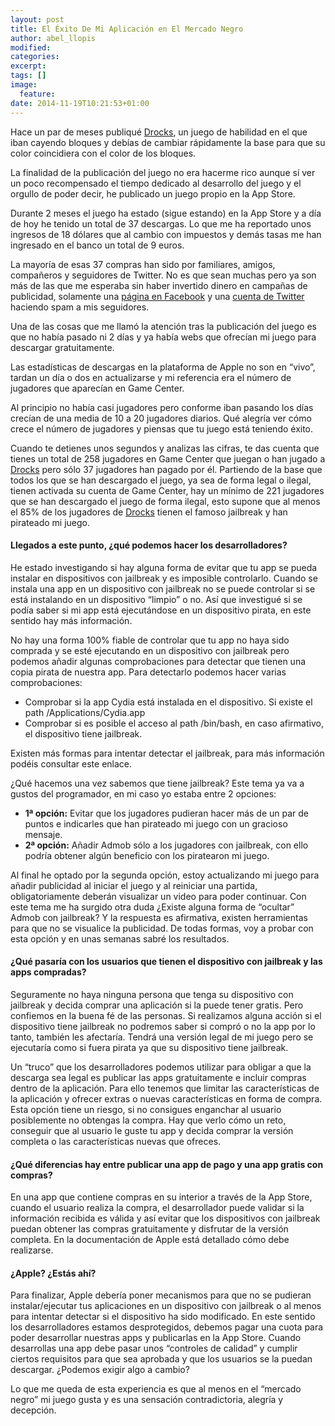 ```yaml
---
layout: post
title: El Éxito De Mi Aplicación en El Mercado Negro
author: abel_llopis
modified:
categories:
excerpt:
tags: []
image:
  feature:
date: 2014-11-19T10:21:53+01:00
---
```


Hace un par de meses publiqué [Drocks](https://itunes.apple.com/es/app/drocks/id916689478?mt=8), un juego de habilidad en el que iban cayendo bloques y debías de cambiar rápidamente la base para que su color coincidiera con el color de los bloques.


La finalidad de la publicación del juego no era hacerme rico aunque sí ver un poco recompensado el tiempo dedicado al desarrollo del juego y el orgullo de poder decir, he publicado un juego propio en la App Store.


Durante 2 meses el juego ha estado (sigue estando) en la App Store y a día de hoy he tenido un total de 37 descargas. Lo que me ha reportado unos ingresos de 18 dólares que al cambio con impuestos y demás tasas me han ingresado en el banco un total de 9 euros.


La mayoría de esas 37 compras han sido por familiares, amigos, compañeros y seguidores de Twitter. No es que sean muchas pero ya son más de las que me esperaba sin haber invertido dinero en campañas de publicidad, solamente una [página en Facebook](https://www.facebook.com/drocksgame) y una [cuenta de Twitter](https://twitter.com/drocks_app) haciendo spam a mis seguidores.


Una de las cosas que me llamó la atención tras la publicación del juego es que no había pasado ni 2 días y ya había webs que ofrecían mi juego para descargar gratuitamente.


Las estadísticas de descargas en la plataforma de Apple no son en “vivo”, tardan un día o dos en actualizarse y mi referencia era el número de jugadores que aparecían en Game Center.


Al principio no había casi jugadores pero conforme iban pasando los días crecían de una media de 10 a 20 jugadores diarios. Qué alegría ver cómo crece el número de jugadores y  piensas que tu juego está teniendo éxito.


Cuando te detienes unos segundos y analizas las cifras, te das cuenta que tienes un total de 258 jugadores en Game Center que juegan o han jugado a [Drocks](https://itunes.apple.com/es/app/drocks/id916689478?mt=8) pero sólo 37 jugadores han pagado por él. Partiendo de la base que todos los que se han descargado el juego, ya sea de forma legal o ilegal, tienen activada su cuenta de Game Center, hay un mínimo de 221 jugadores que se han descargado el juego de forma ilegal, esto supone que al menos el 85% de los jugadores de [Drocks](https://itunes.apple.com/es/app/drocks/id916689478?mt=8) tienen el famoso jailbreak y han pirateado mi juego.


#### Llegados a este punto, ¿qué podemos hacer los desarrolladores?


He estado investigando si hay alguna forma de evitar que tu app se pueda instalar en dispositivos con jailbreak y es imposible controlarlo. Cuando se instala una app en un dispositivo con jailbreak no se puede controlar si se está instalando en un dispositivo “limpio” o no. Así que investigué si se podía saber si mi app está ejecutándose en un dispositivo pirata,  en este sentido hay más información.


No hay una forma 100% fiable de controlar que tu app no haya sido comprada y se esté ejecutando en un dispositivo con jailbreak pero podemos añadir algunas comprobaciones para detectar que tienen una copia pirata de nuestra app. Para detectarlo podemos hacer varias comprobaciones:


- Comprobar si la app Cydia está instalada en el dispositivo. Si existe el path /Applications/Cydia.app
- Comprobar si es posible el acceso al path /bin/bash, en caso afirmativo, el dispositivo tiene jailbreak.


Existen más formas para intentar detectar el jailbreak, para más información podéis consultar este enlace.


¿Qué hacemos una vez sabemos que tiene jailbreak? Este tema ya va a gustos del programador, en mi caso yo estaba entre 2 opciones:

- **1ª opción:** Evitar que los jugadores pudieran hacer más de un par de puntos e indicarles que han pirateado mi juego con un gracioso mensaje.
- **2ª opción:**  Añadir Admob sólo a los jugadores con jailbreak, con ello podría obtener algún beneficio con los piratearon mi juego.

Al final he optado por la segunda opción, estoy actualizando mi juego para añadir publicidad al iniciar el juego y al reiniciar una partida, obligatoriamente deberán visualizar un video para poder continuar. Con este tema me ha surgido otra duda ¿Existe alguna forma de “ocultar” Admob con jailbreak? Y la respuesta es afirmativa, existen herramientas para que no se visualice la publicidad. De todas formas, voy a probar con esta opción y en unas semanas sabré los resultados.

#### ¿Qué pasaría con los usuarios que tienen el dispositivo con jailbreak y las apps compradas?

Seguramente no haya ninguna persona que tenga su dispositivo con jailbreak y decida comprar una aplicación si la puede tener gratis. Pero confiemos en la buena fé de las personas. Si realizamos alguna acción si el dispositivo tiene jailbreak no podremos saber si compró o no la app por lo tanto, también les afectaría. Tendrá una versión legal de mi juego pero se ejecutaría como si fuera pirata ya que su dispositivo tiene jailbreak.

Un “truco” que los desarrolladores podemos utilizar para obligar a que la descarga sea legal es publicar las apps gratuitamente e incluir compras dentro de la aplicación. Para ello tenemos que limitar las características de la aplicación y ofrecer extras o nuevas características en forma de compra. Esta opción tiene un riesgo, si no consigues enganchar al usuario posiblemente no obtengas la compra. Hay que verlo cómo un reto, conseguir que al usuario le guste tu app y decida comprar la versión completa o las características nuevas que ofreces.

#### ¿Qué diferencias hay entre publicar una app de pago y una app gratis con compras?

En una app que contiene compras en su interior a través de la App Store, cuando el usuario realiza la compra, el desarrollador puede validar si la información recibida es válida y así evitar que los dispositivos con jailbreak puedan obtener las compras gratuitamente y disfrutar de la versión completa. En la documentación de Apple está detallado cómo debe realizarse.

#### ¿Apple? ¿Estás ahí?

Para finalizar, Apple debería poner mecanismos para que no se pudieran instalar/ejecutar tus aplicaciones en un dispositivo con jailbreak o al menos para intentar detectar si el dispositivo ha sido modificado. En este sentido los desarrolladores estamos desprotegidos, debemos pagar una cuota para poder desarrollar nuestras apps y publicarlas en la App Store.  Cuando desarrollas una app debe pasar unos “controles de calidad” y cumplir ciertos requisitos para que sea aprobada y que los usuarios se la puedan descargar. ¿Podemos exigir algo a cambio?

Lo que me queda de esta experiencia es que al menos en el “mercado negro” mi juego gusta y es una sensación contradictoria, alegría y decepción.
